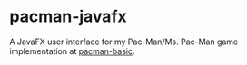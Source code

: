 # pacman-javafx

A JavaFX user interface for my Pac-Man/Ms. Pac-Man game implementation at [pacman-basic](pacman-basic).
